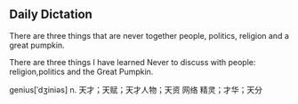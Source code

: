 ## Daily Dictation

There are three things that are never together people, politics, religion and a great pumpkin.

There are three things I have learned Never to discuss with people: religion,politics and the Great Pumpkin.

genius[ˈdʒiniəs]
n. 天才；天赋；天才人物；天资
网络 精灵；才华；天分
